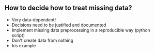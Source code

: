 ## How to decide how to treat missing data?
* Very data-dependent!
* Decisions need to be justified and documented
* Implement missing data preprocessing in a reproducible way (python script)
* Don't create data from nothing
* Iris example